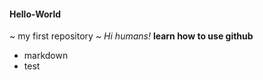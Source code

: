 #### Hello-World
~ my first repository ~
*Hi humans!*
**learn how to use github**
 
 - markdown
 - test